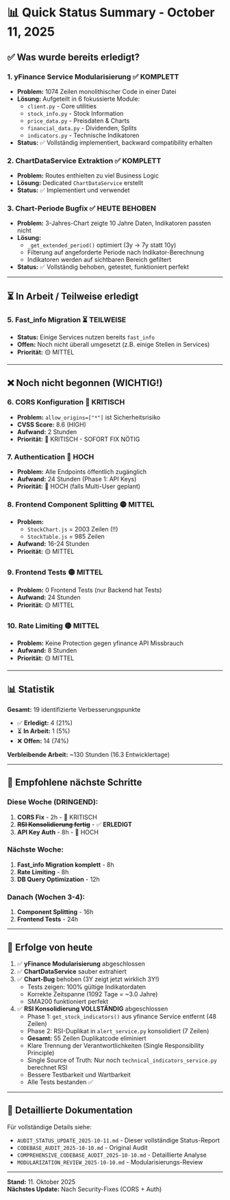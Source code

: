 # 📊 Quick Status Summary - October 11, 2025

## ✅ Was wurde bereits erledigt?

### 1. yFinance Service Modularisierung ✅ KOMPLETT
- **Problem:** 1074 Zeilen monolithischer Code in einer Datei
- **Lösung:** Aufgeteilt in 6 fokussierte Module:
  - `client.py` - Core utilities
  - `stock_info.py` - Stock Information
  - `price_data.py` - Preisdaten & Charts
  - `financial_data.py` - Dividenden, Splits
  - `indicators.py` - Technische Indikatoren
- **Status:** ✅ Vollständig implementiert, backward compatibility erhalten

### 2. ChartDataService Extraktion ✅ KOMPLETT  
- **Problem:** Routes enthielten zu viel Business Logic
- **Lösung:** Dedicated `ChartDataService` erstellt
- **Status:** ✅ Implementiert und verwendet

### 3. Chart-Periode Bugfix ✅ HEUTE BEHOBEN
- **Problem:** 3-Jahres-Chart zeigte 10 Jahre Daten, Indikatoren passten nicht
- **Lösung:** 
  - `_get_extended_period()` optimiert (3y → 7y statt 10y)
  - Filterung auf angeforderte Periode nach Indikator-Berechnung
  - Indikatoren werden auf sichtbaren Bereich gefiltert
- **Status:** ✅ Vollständig behoben, getestet, funktioniert perfekt

---

## ⏳ In Arbeit / Teilweise erledigt

### 5. Fast_info Migration ⏳ TEILWEISE

- **Status:** Einige Services nutzen bereits `fast_info`
- **Offen:** Noch nicht überall umgesetzt (z.B. einige Stellen in Services)
- **Priorität:** 🟡 MITTEL

---

## ❌ Noch nicht begonnen (WICHTIG!)

### 6. CORS Konfiguration 🔴 KRITISCH
- **Problem:** `allow_origins=["*"]` ist Sicherheitsrisiko
- **CVSS Score:** 8.6 (HIGH)
- **Aufwand:** 2 Stunden
- **Priorität:** 🔴 KRITISCH - SOFORT FIX NÖTIG

### 7. Authentication 🔴 HOCH
- **Problem:** Alle Endpoints öffentlich zugänglich
- **Aufwand:** 24 Stunden (Phase 1: API Keys)
- **Priorität:** 🔴 HOCH (falls Multi-User geplant)

### 8. Frontend Component Splitting 🟡 MITTEL
- **Problem:** 
  - `StockChart.js` = 2003 Zeilen (!!)
  - `StockTable.js` = 985 Zeilen
- **Aufwand:** 16-24 Stunden
- **Priorität:** 🟡 MITTEL

### 9. Frontend Tests 🟡 MITTEL
- **Problem:** 0 Frontend Tests (nur Backend hat Tests)
- **Aufwand:** 24 Stunden
- **Priorität:** 🟡 MITTEL

### 10. Rate Limiting 🟡 MITTEL
- **Problem:** Keine Protection gegen yfinance API Missbrauch
- **Aufwand:** 8 Stunden
- **Priorität:** 🟡 MITTEL

---

## 📊 Statistik

**Gesamt:** 19 identifizierte Verbesserungspunkte

- ✅ **Erledigt:** 4 (21%)
- ⏳ **In Arbeit:** 1 (5%)
- ❌ **Offen:** 14 (74%)

**Verbleibende Arbeit:** ~130 Stunden (16.3 Entwicklertage)

---

## 🎯 Empfohlene nächste Schritte

### Diese Woche (DRINGEND):

1. **CORS Fix** - 2h - 🔴 KRITISCH
2. ~~**RSI Konsolidierung fertig**~~ - ✅ **ERLEDIGT**
3. **API Key Auth** - 8h - 🔴 HOCH

### Nächste Woche:

1. **Fast_info Migration komplett** - 8h
2. **Rate Limiting** - 8h
3. **DB Query Optimization** - 12h

### Danach (Wochen 3-4):

1. **Component Splitting** - 16h
2. **Frontend Tests** - 24h

---

## 🎉 Erfolge von heute

1. ✅ **yFinance Modularisierung** abgeschlossen
2. ✅ **ChartDataService** sauber extrahiert
3. ✅ **Chart-Bug** behoben (3Y zeigt jetzt wirklich 3Y!)
   - Tests zeigen: 100% gültige Indikatordaten
   - Korrekte Zeitspanne (1092 Tage = ~3.0 Jahre)
   - SMA200 funktioniert perfekt
4. ✅ **RSI Konsolidierung VOLLSTÄNDIG** abgeschlossen
   - Phase 1: `get_stock_indicators()` aus yfinance Service entfernt (48 Zeilen)
   - Phase 2: RSI-Duplikat in `alert_service.py` konsolidiert (7 Zeilen)
   - **Gesamt:** 55 Zeilen Duplikatcode eliminiert
   - Klare Trennung der Verantwortlichkeiten (Single Responsibility Principle)
   - Single Source of Truth: Nur noch `technical_indicators_service.py` berechnet RSI
   - Bessere Testbarkeit und Wartbarkeit
   - Alle Tests bestanden ✅

---

## 📄 Detaillierte Dokumentation

Für vollständige Details siehe:
- `AUDIT_STATUS_UPDATE_2025-10-11.md` - Dieser vollständige Status-Report
- `CODEBASE_AUDIT_2025-10-10.md` - Original Audit
- `COMPREHENSIVE_CODEBASE_AUDIT_2025-10-10.md` - Detaillierte Analyse
- `MODULARIZATION_REVIEW_2025-10-10.md` - Modularisierungs-Review

---

**Stand:** 11. Oktober 2025  
**Nächstes Update:** Nach Security-Fixes (CORS + Auth)
